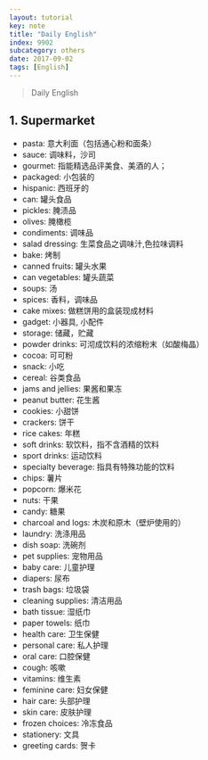 ```yaml
---
layout: tutorial
key: note
title: "Daily English"
index: 9902
subcategory: others
date: 2017-09-02
tags: [English]
---
```


> Daily English

## 1. Supermarket
* pasta: 意大利面（包括通心粉和面条）
* sauce: 调味料，沙司
* gourmet: 指能精选品评美食、美酒的人；
* packaged: 小包装的
* hispanic: 西班牙的
* can: 罐头食品
* pickles: 腌渍品
* olives: 腌橄榄
* condiments: 调味品
* salad dressing: 生菜食品之调味汁,色拉味调料
* bake: 烤制
* canned fruits: 罐头水果
* can vegetables: 罐头蔬菜
* soups: 汤
* spices: 香料，调味品
* cake mixes:  做糕饼用的盒装现成材料
* gadget:  小器具, 小配件
* storage:  储藏，贮藏
* powder drinks: 可沏成饮料的浓缩粉末（如酸梅晶）
* cocoa: 可可粉
* snack: 小吃
* cereal: 谷类食品
* jams and jellies: 果酱和果冻
* peanut butter: 花生酱
* cookies: 小甜饼
* crackers: 饼干
* rice cakes: 年糕
* soft drinks: 软饮料，指不含酒精的饮料
* sport drinks: 运动饮料
* specialty beverage: 指具有特殊功能的饮料
* chips: 薯片
* popcorn: 爆米花
* nuts: 干果
* candy: 糖果
* charcoal and logs: 木炭和原木（壁炉使用的）
* laundry: 洗涤用品
* dish soap: 洗碗剂
* pet supplies: 宠物用品
* baby care: 儿童护理
* diapers: 尿布
* trash bags: 垃圾袋
* cleaning supplies: 清洁用品
* bath tissue: 湿纸巾
* paper towels: 纸巾
* health care: 卫生保健
* personal care: 私人护理
* oral care: 口腔保健
* cough: 咳嗽
* vitamins: 维生素
* feminine care: 妇女保健
* hair care: 头部护理
* skin care: 皮肤护理
* frozen choices: 冷冻食品
* stationery: 文具
* greeting cards: 贺卡
